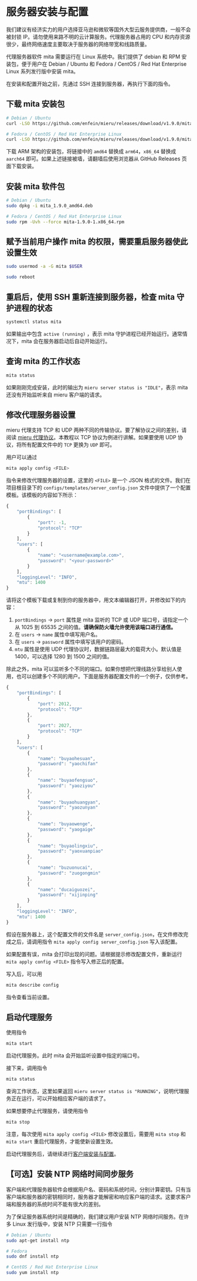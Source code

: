 # 服务器安装与配置

我们建议有经济实力的用户选择亚马逊和微软等国外大型云服务提供商，一般不会被封锁 IP。请勿使用来路不明的云计算服务。代理服务器占用的 CPU 和内存资源很少，最终网络速度主要取决于服务器的网络带宽和线路质量。

代理服务器软件 mita 需要运行在 Linux 系统中。我们提供了 debian 和 RPM 安装包，便于用户在 Debian / Ubuntu 和 Fedora / CentOS / Red Hat Enterprise Linux 系列发行版中安装 mita。

在安装和配置开始之前，先通过 SSH 连接到服务器，再执行下面的指令。

## 下载 mita 安装包

```sh
# Debian / Ubuntu
curl -LSO https://github.com/enfein/mieru/releases/download/v1.9.0/mita_1.9.0_amd64.deb

# Fedora / CentOS / Red Hat Enterprise Linux
curl -LSO https://github.com/enfein/mieru/releases/download/v1.9.0/mita-1.9.0-1.x86_64.rpm
```

下载 ARM 架构的安装包，将链接中的 `amd64` 替换成 `arm64`，`x86_64` 替换成 `aarch64` 即可。如果上述链接被墙，请翻墙后使用浏览器从 GitHub Releases 页面下载安装。

## 安装 mita 软件包

```sh
# Debian / Ubuntu
sudo dpkg -i mita_1.9.0_amd64.deb

# Fedora / CentOS / Red Hat Enterprise Linux
sudo rpm -Uvh --force mita-1.9.0-1.x86_64.rpm
```

## 赋予当前用户操作 mita 的权限，需要重启服务器使此设置生效

```sh
sudo usermod -a -G mita $USER

sudo reboot
```

## 重启后，使用 SSH 重新连接到服务器，检查 mita 守护进程的状态

```sh
systemctl status mita
```

如果输出中包含 `active (running)` ，表示 mita 守护进程已经开始运行。通常情况下，mita 会在服务器启动后自动开始运行。

## 查询 mita 的工作状态

```sh
mita status
```

如果刚刚完成安装，此时的输出为 `mieru server status is "IDLE"`，表示 mita 还没有开始监听来自 mieru 客户端的请求。

## 修改代理服务器设置

mieru 代理支持 TCP 和 UDP 两种不同的传输协议。要了解协议之间的差别，请阅读 [mieru 代理协议](https://github.com/enfein/mieru/blob/main/docs/protocol.zh_CN.md)。本教程以 TCP 协议为例进行讲解。如果要使用 UDP 协议，将所有配置文件中的 `TCP` 更换为 `UDP` 即可。

用户可以通过

```sh
mita apply config <FILE>
```

指令来修改代理服务器的设置，这里的 `<FILE>` 是一个 JSON 格式的文件。我们在项目根目录下的 `configs/templates/server_config.json` 文件中提供了一个配置模板。该模板的内容如下所示：

```js
{
    "portBindings": [
        {
            "port": -1,
            "protocol": "TCP"
        }
    ],
    "users": [
        {
            "name": "<username@example.com>",
            "password": "<your-password>"
        }
    ],
    "loggingLevel": "INFO",
    "mtu": 1400
}
```

请将这个模板下载或复制到你的服务器中，用文本编辑器打开，并修改如下的内容：

1. `portBindings` -> `port` 属性是 mita 监听的 TCP 或 UDP 端口号，请指定一个从 1025 到 65535 之间的值。**请确保防火墙允许使用该端口进行通信。**
2. 在 `users` -> `name` 属性中填写用户名。
3. 在 `users` -> `password` 属性中填写该用户的密码。
4. `mtu` 属性是使用 UDP 代理协议时，数据链路层最大的载荷大小。默认值是 1400，可以选择 1280 到 1500 之间的值。

除此之外，mita 可以监听多个不同的端口。如果你想把代理线路分享给别人使用，也可以创建多个不同的用户。下面是服务器配置文件的一个例子，仅供参考。

```js
{
    "portBindings": [
        {
            "port": 2012,
            "protocol": "TCP"
        },
        {
            "port": 2027,
            "protocol": "TCP"
        }
    ],
    "users": [
        {
            "name": "buyaohesuan",
            "password": "yaochifan"
        },
        {
            "name": "buyaofengsuo",
            "password": "yaoziyou"
        },
        {
            "name": "buyaohuangyan",
            "password": "yaozunyan"
        },
        {
            "name": "buyaowenge",
            "password": "yaogaige"
        },
        {
            "name": "buyaolingxiu",
            "password": "yaoxuanpiao"
        },
        {
            "name": "buzuonucai",
            "password": "zuogongmin"
        },
        {
            "name": "ducaiguozei",
            "password": "xijinping"
        }
    ],
    "loggingLevel": "INFO",
    "mtu": 1400
}
```

假设在服务器上，这个配置文件的文件名是 `server_config.json`，在文件修改完成之后，请调用指令 `mita apply config server_config.json` 写入该配置。

如果配置有误，mita 会打印出现的问题。请根据提示修改配置文件，重新运行 `mita apply config <FILE>` 指令写入修正后的配置。

写入后，可以用

```sh
mita describe config
```

指令查看当前设置。

## 启动代理服务

使用指令

```sh
mita start
```

启动代理服务。此时 mita 会开始监听设置中指定的端口号。

接下来，调用指令

```sh
mita status
```

查询工作状态，这里如果返回 `mieru server status is "RUNNING"`，说明代理服务正在运行，可以开始相应客户端的请求了。

如果想要停止代理服务，请使用指令

```sh
mita stop
```

注意，每次使用 `mita apply config <FILE>` 修改设置后，需要用 `mita stop` 和 `mita start` 重启代理服务，才能使新设置生效。

启动代理服务后，请继续进行[客户端安装与配置](https://github.com/enfein/mieru/blob/main/docs/client-install.zh_CN.md)。

## 【可选】安装 NTP 网络时间同步服务

客户端和代理服务器软件会根据用户名、密码和系统时间，分别计算密钥。只有当客户端和服务器的密钥相同时，服务器才能解密和响应客户端的请求。这要求客户端和服务器的系统时间不能有很大的差别。

为了保证服务器系统时间是精确的，我们建议用户安装 NTP 网络时间服务。在许多 Linux 发行版中，安装 NTP 只需要一行指令

```sh
# Debian / Ubuntu
sudo apt-get install ntp

# Fedora
sudo dnf install ntp

# CentOS / Red Hat Enterprise Linux
sudo yum install ntp
```
